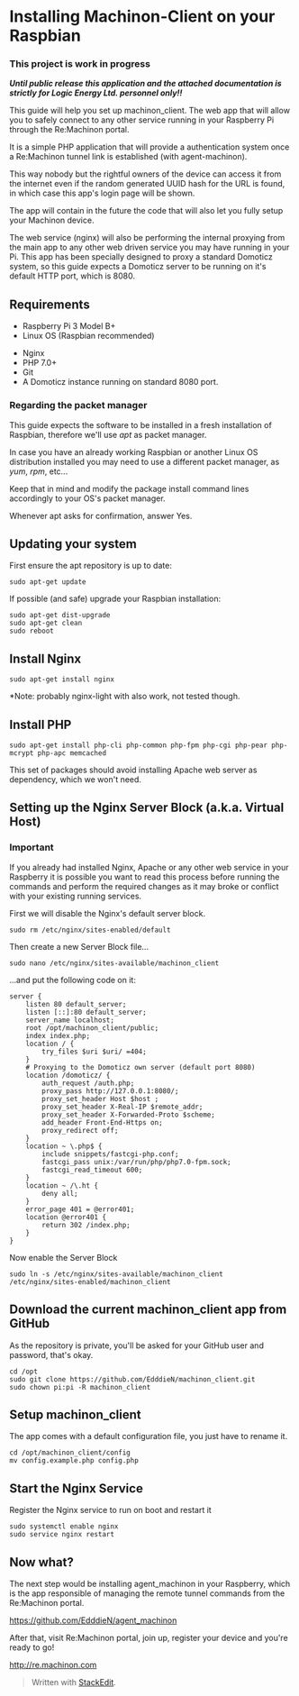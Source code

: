 # Installing Machinon-Client on your Raspbian

### This project is work in progress

***Until public release this application and the attached documentation is strictly for Logic Energy Ltd. personnel only!!***

This guide will help you set up machinon_client. The web app that will allow you to safely connect  to any other service running in your Raspberry Pi through the Re:Machinon portal.

It is a simple PHP application that will provide a  authentication system once a Re:Machinon tunnel link is established (with agent-machinon).

This way nobody but the rightful owners of the device can access it from the internet even if the random generated UUID hash for the URL is found, in which case this app's login page will be shown.

The app will contain in the future the code that will also let you fully setup your Machinon device.

The web service (nginx) will also be performing the internal proxying from the main app to any other web driven service you may have running in your Pi. This app has been specially designed to proxy a standard Domoticz system, so this guide expects a Domoticz server to be running on it's default HTTP port, which is 8080.

## Requirements

* Raspberry Pi 3 Model B+
* Linux OS (Raspbian recommended)

- Nginx
- PHP 7.0+
- Git
- A Domoticz instance running on standard 8080 port.

### Regarding the packet manager

This guide expects the software to be installed in a fresh installation of Raspbian, therefore we'll use *apt* as packet manager. 

In case you have an already working Raspbian or another Linux OS distribution installed you may need to use a different packet manager, as *yum*, *rpm*, etc... 

Keep that in mind and modify the package install command lines accordingly to your OS's packet manager.

Whenever apt asks for confirmation, answer Yes.

## Updating your system

First ensure the apt repository is up to date:
```
sudo apt-get update
```

If possible (and safe) upgrade your Raspbian installation:
```
sudo apt-get dist-upgrade
sudo apt-get clean
sudo reboot
```

## Install Nginx

```
sudo apt-get install nginx
```

*Note: probably nginx-light with also work, not tested though.


## Install PHP

```
sudo apt-get install php-cli php-common php-fpm php-cgi php-pear php-mcrypt php-apc memcached
```

This set of packages should avoid installing Apache web server as dependency, which we won't need.


## Setting up the Nginx Server Block (a.k.a. Virtual Host)

### Important

If you already had installed Nginx, Apache or any other web service in your Raspberry it is possible you want to read this process before running the commands and perform the required changes as it may broke or conflict with your existing running services.

First we will disable the Nginx's default server block.

```
sudo rm /etc/nginx/sites-enabled/default
```

Then create a new Server Block file...

```
sudo nano /etc/nginx/sites-available/machinon_client
```

...and put the following code on it:

```
server {
    listen 80 default_server;
    listen [::]:80 default_server;
    server_name localhost;
    root /opt/machinon_client/public;
    index index.php;
    location / {
        try_files $uri $uri/ =404;
    }
    # Proxying to the Domoticz own server (default port 8080)
    location /domoticz/ {
        auth_request /auth.php;
        proxy_pass http://127.0.0.1:8080/;
        proxy_set_header Host $host ;
        proxy_set_header X-Real-IP $remote_addr;
        proxy_set_header X-Forwarded-Proto $scheme;
        add_header Front-End-Https on;
        proxy_redirect off;
    }
    location ~ \.php$ {
        include snippets/fastcgi-php.conf;
        fastcgi_pass unix:/var/run/php/php7.0-fpm.sock;
        fastcgi_read_timeout 600;
    }
    location ~ /\.ht {
        deny all;
    }
    error_page 401 = @error401;
    location @error401 {
        return 302 /index.php;
    }
}
```

Now enable the Server Block

```
sudo ln -s /etc/nginx/sites-available/machinon_client /etc/nginx/sites-enabled/machinon_client
```

## Download the current machinon_client app from GitHub

As the repository is private, you'll be asked for your GitHub user and password, that's okay.

```
cd /opt
sudo git clone https://github.com/EdddieN/machinon_client.git
sudo chown pi:pi -R machinon_client
```

## Setup machinon_client

The app comes with a default configuration file, you just have to rename it.

```
cd /opt/machinon_client/config
mv config.example.php config.php
```

## Start the Nginx Service

Register the Nginx service to run on boot and restart it

```
sudo systemctl enable nginx
sudo service nginx restart
```

## Now what?

The next step would be installing agent_machinon in your Raspberry, which is the app responsible of managing the remote tunnel commands from the Re:Machinon portal.

https://github.com/EdddieN/agent_machinon

After that, visit Re:Machinon portal, join up, register your device and you're ready to go!

http://re.machinon.com



> Written with [StackEdit](https://stackedit.io/).